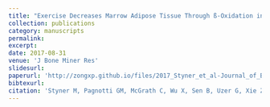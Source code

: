 ```yaml
---
title: "Exercise Decreases Marrow Adipose Tissue Through ß-Oxidation in Obese Running Mice"
collection: publications
category: manuscripts
permalink:
excerpt:
date: 2017-08-31
venue: 'J Bone Miner Res'
slidesurl:
paperurl: 'http://zongxp.github.io/files/2017_Styner_et_al-Journal_of_Bone_and_Mineral_Research.pdf'
bibtexurl:
citation: 'Styner M, Pagnotti GM, McGrath C, Wu X, Sen B, Uzer G, Xie Z, Zong X, Styner MA, Rubin CT, Rubin J. Exercise Decreases Marrow Adipose Tissue Through ß-Oxidation in Obese Running Mice. J Bone Miner Res. 2017 Aug;32(8):1692-1702. doi: 10.1002/jbmr.3159. Epub 2017 May 4. PMID: 28436105; PMCID: PMC5550355.'
---
```

